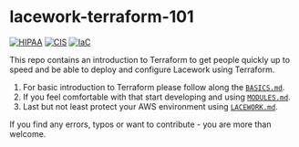 # lacework-terraform-101

[![HIPAA](https://app.soluble.cloud/api/v1/public/badges/8af5c0fe-25dc-4369-84c8-1c8716875fa0.svg?orgId=202790583906)](https://app.soluble.cloud/repos/details/github.com/tonatlacework/terraform101?orgId=202790583906)  [![CIS](https://app.soluble.cloud/api/v1/public/badges/92827a9d-c6e5-4b70-ac4e-13e21b649ffd.svg?orgId=202790583906)](https://app.soluble.cloud/repos/details/github.com/tonatlacework/terraform101?orgId=202790583906)  [![IaC](https://app.soluble.cloud/api/v1/public/badges/7a75c826-6808-4f83-b49b-e740d70185c4.svg?orgId=202790583906)](https://app.soluble.cloud/repos/details/github.com/tonatlacework/terraform101?orgId=202790583906)  

This repo contains an introduction to Terraform to get people quickly up to speed and be able to deploy and configure Lacework using Terraform.

1. For basic introduction to Terraform please follow along the [`BASICS.md`](https://github.com/timarenz/lacework-terraform-101/blob/main/BASICS.md).
2. If you feel comfortable with that start developing and using [`MODULES.md`](https://github.com/timarenz/lacework-terraform-101/blob/main/MODULES.md).
3. Last but not least protect your AWS environment using [`LACEWORK.md`](https://github.com/timarenz/lacework-terraform-101/blob/main/LACEWORK.md).

If you find any errors, typos or want to contribute - you are more than welcome.
